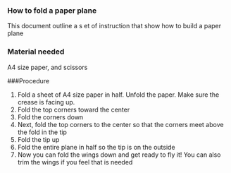 ### How to fold a paper plane
This document outline a s et of instruction that show how to build a paper plane


### Material needed
 A4 size paper, and scissors
 
 ###Procedure
 
 1. Fold a sheet of A4 size paper in half. Unfold the paper. Make sure the crease is facing up.
 2. Fold the top corners toward the center
 3. Fold the corners down
 4. Next, fold the top corners to the center so that the corners meet above the fold in the tip
 5. Fold the tip up
 6. Fold the entire plane in half so the tip is on the outside
 7. Now you can fold the wings down and get ready to fly it! You can also trim the wings if you feel that is needed
 
 
